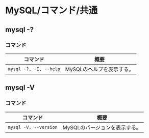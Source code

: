 # MySQL/コマンド/共通

## mysql -?

### コマンド

| コマンド               | 概要                      |
| ---------------------- | ------------------------- |
| `mysql -?, -I, --help` | MySQLのヘルプを表示する。 |

## mysql -V

### コマンド

| コマンド              | 概要                          |
| --------------------- | ----------------------------- |
| `mysql -V, --version` | MySQLのバージョンを表示する。 |
